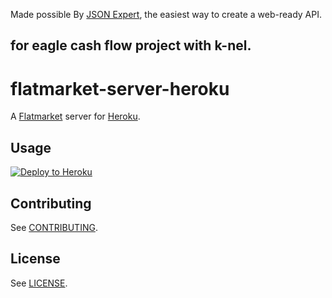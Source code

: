 Made possible By [JSON Expert](https://json.expert/), the easiest way to create a web-ready API.

for eagle cash flow project with k-nel.
---

# flatmarket-server-heroku

A [Flatmarket](https://json.expert/flatmarket/) server for [Heroku](https://www.heroku.com/).

## Usage

[![Deploy to Heroku](https://www.herokucdn.com/deploy/button.svg)](https://heroku.com/deploy?template=https://github.com/biomassives/flatmarket-server-heroku)

## Contributing

See [CONTRIBUTING](https://github.com/christophercliff/flatmarket/blob/master/CONTRIBUTING.md).

## License

See [LICENSE](https://github.com/biomassives/flatmarket/blob/master/LICENSE.md).
